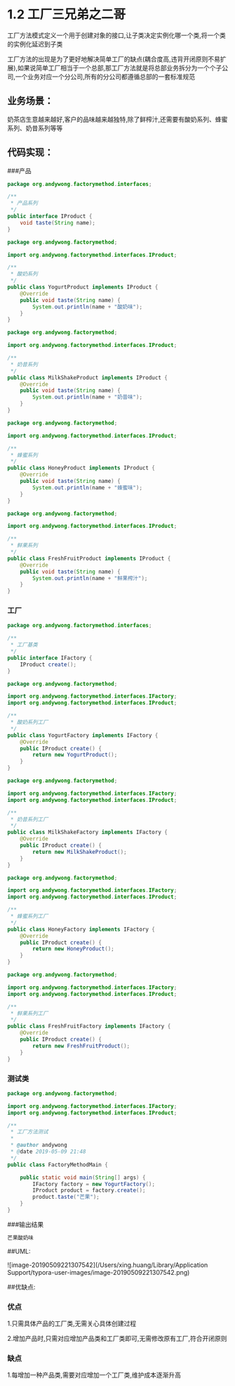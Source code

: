 # 1.2 工厂三兄弟之二哥

工厂方法模式定义一个用于创建对象的接口,让子类决定实例化哪一个类,将一个类的实例化延迟到子类

工厂方法的出现是为了更好地解决简单工厂的缺点(耦合度高,违背开闭原则不易扩展),如果说简单工厂相当于一个总部,那工厂方法就是将总部业务拆分为一个个子公司,一个业务对应一个分公司,所有的分公司都遵循总部的一套标准规范



## 业务场景：

奶茶店生意越来越好,客户的品味越来越独特,除了鲜榨汁,还需要有酸奶系列、蜂蜜系列、奶昔系列等等



## 代码实现：

###产品
```java
package org.andywong.factorymethod.interfaces;

/**
 * 产品系列
 */
public interface IProduct {
    void taste(String name);
}
```

```java
package org.andywong.factorymethod;

import org.andywong.factorymethod.interfaces.IProduct;

/**
 * 酸奶系列
 */
public class YogurtProduct implements IProduct {
    @Override
    public void taste(String name) {
        System.out.println(name + "酸奶味");
    }
}
```

```java
package org.andywong.factorymethod;

import org.andywong.factorymethod.interfaces.IProduct;

/**
 * 奶昔系列
 */
public class MilkShakeProduct implements IProduct {
    @Override
    public void taste(String name) {
        System.out.println(name + "奶昔味");
    }
}
```

```java
package org.andywong.factorymethod;

import org.andywong.factorymethod.interfaces.IProduct;

/**
 * 蜂蜜系列
 */
public class HoneyProduct implements IProduct {
    @Override
    public void taste(String name) {
        System.out.println(name + "蜂蜜味");
    }
}
```

```java
package org.andywong.factorymethod;

import org.andywong.factorymethod.interfaces.IProduct;

/**
 * 鲜果系列
 */
public class FreshFruitProduct implements IProduct {
    @Override
    public void taste(String name) {
        System.out.println(name + "鲜果榨汁");
    }
}
```



### 工厂

```java
package org.andywong.factorymethod.interfaces;

/**
 * 工厂基类
 */
public interface IFactory {
    IProduct create();
}

```

```java
package org.andywong.factorymethod;

import org.andywong.factorymethod.interfaces.IFactory;
import org.andywong.factorymethod.interfaces.IProduct;

/**
 * 酸奶系列工厂
 */
public class YogurtFactory implements IFactory {
    @Override
    public IProduct create() {
        return new YogurtProduct();
    }
}

```

```java
package org.andywong.factorymethod;

import org.andywong.factorymethod.interfaces.IFactory;
import org.andywong.factorymethod.interfaces.IProduct;

/**
 * 奶昔系列工厂
 */
public class MilkShakeFactory implements IFactory {
    @Override
    public IProduct create() {
        return new MilkShakeProduct();
    }
}

```

```java
package org.andywong.factorymethod;

import org.andywong.factorymethod.interfaces.IFactory;
import org.andywong.factorymethod.interfaces.IProduct;

/**
 * 蜂蜜系列工厂
 */
public class HoneyFactory implements IFactory {
    @Override
    public IProduct create() {
        return new HoneyProduct();
    }
}

```

```java
package org.andywong.factorymethod;

import org.andywong.factorymethod.interfaces.IFactory;
import org.andywong.factorymethod.interfaces.IProduct;

/**
 * 鲜果系列工厂
 */
public class FreshFruitFactory implements IFactory {
    @Override
    public IProduct create() {
        return new FreshFruitProduct();
    }
}

```



### 测试类

```java
package org.andywong.factorymethod;

import org.andywong.factorymethod.interfaces.IFactory;
import org.andywong.factorymethod.interfaces.IProduct;

/**
 * 工厂方法测试
 *
 * @author andywong
 * @date 2019-05-09 21:48
 */
public class FactoryMethodMain {

    public static void main(String[] args) {
        IFactory factory = new YogurtFactory();
        IProduct product = factory.create();
        product.taste("芒果");
    }
}

```



###输出结果

```java
芒果酸奶味
```



##UML:

![image-20190509221307542](/Users/xing.huang/Library/Application Support/typora-user-images/image-20190509221307542.png)






##优缺点:

### 优点

1.只需具体产品的工厂类,无需关心具体创建过程

2.增加产品时,只需对应增加产品类和工厂类即可,无需修改原有工厂,符合开闭原则

### 缺点

1.每增加一种产品类,需要对应增加一个工厂类,维护成本逐渐升高